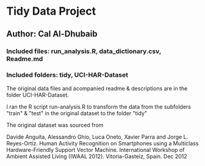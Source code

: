 # Tidy Data Project

## Author: Cal Al-Dhubaib

### Included files: run_analysis.R, data_dictionary.csv, Readme.md
### Included folders: tidy, UCI-HAR-Dataset

The original data files and acompanied readme & descriptions are in the folder UCI-HAR-Dataset.

I ran the R script run-analysis.R to transform the data from the subfolders "train" & "test" in the original dataset to the folder "tidy"

The original dataset was sourced from 

Davide Anguita, Alessandro Ghio, Luca Oneto, Xavier Parra and Jorge L. Reyes-Ortiz. Human Activity Recognition on Smartphones using a Multiclass Hardware-Friendly Support Vector Machine. International Workshop of Ambient Assisted Living (IWAAL 2012). Vitoria-Gasteiz, Spain. Dec 2012